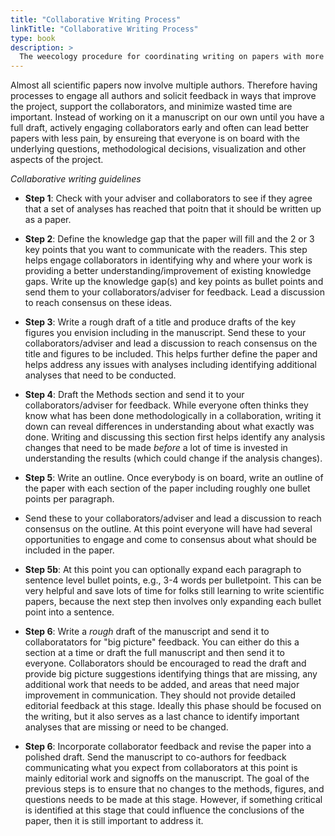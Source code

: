 ```yaml
---
title: "Collaborative Writing Process"
linkTitle: "Collaborative Writing Process"
type: book
description: >
  The weecology procedure for coordinating writing on papers with more than one author
---
```


Almost all scientific papers now involve multiple authors.
Therefore having processes to engage all authors and solicit feedback in ways that improve the project, support the collaborators, and minimize wasted time are important.
Instead of working on it a manuscript on our own until you have a full draft, actively engaging collaborators early and often can lead better papers with less pain, by ensureing that everyone is on board with
the underlying questions, methodological decisions, visualization and other aspects of the project.

*Collaborative writing guidelines*

- **Step 1**: Check with your adviser and collaborators to see if they agree that a set of analyses has reached that poitn that it should be written up as a paper.

- **Step 2**: Define the knowledge gap that the paper will fill and the 2 or 3 key points that you want to communicate with the readers. This step helps engage collaborators in identifying why and where
your work is providing a better understanding/improvement of existing knowledge gaps. Write up the knowledge gap(s) and key points as bullet points and send them to your collaborators/adviser for feedback.
Lead a discussion to reach consensus on these ideas.

- **Step 3**: Write a rough draft of a title and produce drafts of the key figures you envision including in the manuscript.
Send these to your collaborators/adviser and lead a discussion to reach consensus on the title and figures to be included.
This helps further define the paper and helps address any issues with analyses including identifying additional analyses that need to be conducted.

- **Step 4**: Draft the Methods section and send it to your collaborators/adviser for feedback.
While everyone often thinks they know what has been done methodologically in a collaboration, writing it down can reveal differences in understanding about what exactly was done.
Writing and discussing this section first helps identify any analysis changes that need to be made *before* a lot of time is invested in understanding the results (which could change if the analysis changes). 

- **Step 5**: Write an outline. Once everybody is on board, write an outline of the paper with each section of the paper including roughly one bullet points per paragraph.
- Send these to your collaborators/adviser and lead a discussion to reach consensus on the outline.
At this point everyone will have had several opportunities to engage and come to consensus about what should be included in the paper.

- **Step 5b**: At this point you can optionally expand each paragraph to sentence level bullet points, e.g., 3-4 words per bulletpoint.
This can be very helpful and save lots of time for folks still learning to write scientific papers, because the next step then involves only expanding each bullet point into a sentence. 

- **Step 6**: Write a *rough* draft of the manuscript and send it to collaboratators for "big picture" feedback.
You can either do this a section at a time or draft the full manuscript and then send it to everyone.
Collaborators should be encouraged to read the draft and provide big picture suggestions identifying things that are missing, any additional work that needs to be added, and areas that need major improvement in communication.
They should not provide detailed editorial feedback at this stage.
Ideally this phase should be focused on the writing, but it also serves as a last chance to identify important analyses that are missing or need to be changed. 

- **Step 6**: Incorporate collaborator feedback and revise the paper into a polished draft.
Send the manuscript to co-authors for feedback communicating what you expect from collaborators at this point is mainly editorial work and signoffs on the manuscript.
The goal of the previous steps is to ensure that no changes to the methods, figures, and questions needs to be made at this stage.
However, if something critical is identified at this stage that could influence the conclusions of the paper, then it is still important to address it.